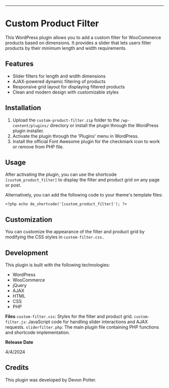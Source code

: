 ***

# Custom Product Filter

This WordPress plugin allows you to add a custom filter for WooCommerce products based on dimensions. It provides a slider that lets users filter products by their minimum length and width requirements.

## Features

 - Slider filters for length and width dimensions
 - AJAX-powered dynamic filtering of products
 - Responsive grid layout for displaying filtered products
 - Clean and modern design with customizable styles

## Installation

 1. Upload the `custom-product-filter.zip` folder to the `/wp-content/plugins/`
    directory or install the plugin through the WordPress plugin
    installer.
 2. Activate the plugin through the 'Plugins' menu in WordPress.
 3. Install the official Font Awesome plugin for the checkmark icon to work or remove from PHP file.

## Usage

After activating the plugin, you can use the shortcode `[custom_product_filter]` to display the filter and product grid on any page or post.

Alternatively, you can add the following code to your theme's template files:

```<?php echo do_shortcode('[custom_product_filter]'); ?>```

## Customization

You can customize the appearance of the filter and product grid by modifying the CSS styles in `custom-filter.css.`

## Development

This plugin is built with the following technologies:

- WordPress
- WooCommerce
- jQuery
- AJAX
- HTML
- CSS
- PHP

**Files**
`custom-filter.css`: Styles for the filter and product grid.
`custom-filter.js`: JavaScript code for handling slider interactions and AJAX requests.
`sliderfilter.php`: The main plugin file containing PHP functions and shortcode implementation.

**Release Date**

4/4/2024

## Credits
This plugin was developed by Devon Potter.